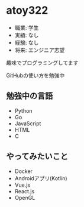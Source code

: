 # atoy322
- 職業: 学生
- 実績: なし
- 経験: なし
- 将来: エンジニア志望


趣味でプログラミングしてます

GitHubの使い方を勉強中

## 勉強中の言語
- Python
- Go
- JavaScript
- HTML
- C

## やってみたいこと
- Docker
- Androidアプリ(Kotlin)
- Vue.js
- React.js
- OpenGL
